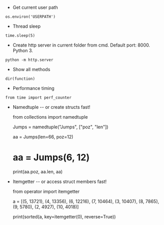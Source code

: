 - Get current user path

``os.environ('USERPATH')``



- Thread sleep

``time.sleep(5)``



- Create http server in current folder from cmd. Default port: 8000. Python 3.

``python -m http.server ``



- Show all methods

``dir(function)``


- Performance timing

``from time import perf_counter``


- Namedtuple -- or create structs fast!


    from collections import namedtuple

    Jumps = namedtuple("Jumps", ["poz", "len"])

    aa = Jumps(len=66, poz=12)
    # aa = Jumps(6, 12)

    print(aa.poz, aa.len, aa)


- Itemgetter -- or access struct members fast!


    from operator import itemgetter

    a = [(5, 13721), (4, 13356), (6, 12216), (7, 10464), (3, 10407), (8, 7865), (9, 5780), (2, 4927), (10, 4018)]

    print(sorted(a, key=itemgetter(0), reverse=True))
